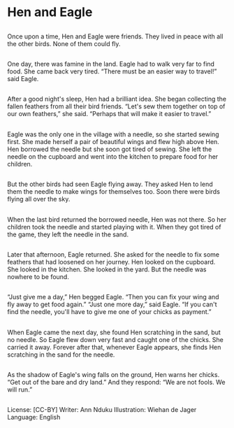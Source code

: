# Hen and Eagle

##
Once upon a time, Hen and
Eagle were friends. They lived
in peace with all the other birds.
None of them could fly.

##
One day, there was famine in
the land. Eagle had to walk very
far to find food. She came back
very tired.
“There must be an easier way
to travel!” said Eagle.

##
After a good night's sleep, Hen
had a brilliant idea. She began
collecting the fallen feathers
from all their bird friends.
“Let's sew them together on top
of our own feathers,” she said.
“Perhaps that will make it easier
to travel.”

##
Eagle was the only one in the
village with a needle, so she
started sewing first.
She made herself a pair of
beautiful wings and flew high
above Hen.
Hen borrowed the needle but
she soon got tired of sewing.
She left the needle on the
cupboard and went into the
kitchen to prepare food for her
children.

##
But the other birds had seen
Eagle flying away. They asked
Hen to lend them the needle to
make wings for themselves too.
Soon there were birds flying all
over the sky.

##
When the last bird returned the
borrowed needle, Hen was not
there. So her children took the
needle and started playing with
it.
When they got tired of the
game, they left the needle in
the sand.

##
Later that afternoon, Eagle
returned. She asked for the
needle to fix some feathers that
had loosened on her journey.
Hen looked on the cupboard.
She looked in the kitchen. She
looked in the yard. But the
needle was nowhere to be
found.

##
“Just give me a day,” Hen
begged Eagle. “Then you can
fix your wing and fly away to
get food again.”
“Just one more day,” said Eagle.
“If you can't find the needle,
you'll have to give me one of
your chicks as payment.”

##
When Eagle came the next day,
she found Hen scratching in the
sand, but no needle.
So Eagle flew down very fast
and caught one of the chicks.
She carried it away.
Forever after that, whenever
Eagle appears, she finds Hen
scratching in the sand for the
needle.

##
As the shadow of Eagle's wing
falls on the ground, Hen warns
her chicks. “Get out of the bare
and dry land.”
And they respond:
“We are not fools. We will run.”

##
License: [CC-BY]
Writer: Ann Nduku
Illustration: Wiehan de Jager
Language: English
